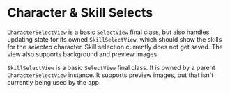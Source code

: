 # Character & Skill Selects

`CharacterSelectView` is a basic `SelectView` final class, but also handles
updating state for its owned `SkillSelectView`, which should show the skills for
the _selected_ character. Skill selection currently does not get saved. The view
also supports background and preview images.

`SkillSelectView` is a basic `SelectView` final class. It is owned by a parent
`CharacterSelectView` instance. It supports preview images, but that isn't
currently being used by the app.
